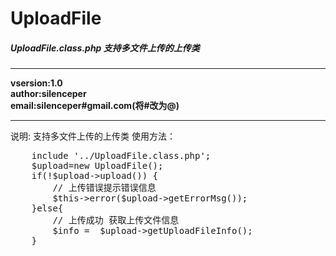 UploadFile
=====
<h5>UploadFile.class.php 支持多文件上传的上传类</h5>
<hr/>
<b>
vsersion:1.0 <br/>
author:silenceper<br/>
email:silenceper#gmail.com(将#改为@)<br/>
</b>
<hr/>
说明:
  支持多文件上传的上传类 使用方法：<br/>

<pre>
	include '../UploadFile.class.php';
	$upload=new UploadFile();
	if(!$upload->upload()) {
		// 上传错误提示错误信息
		$this->error($upload->getErrorMsg());
	}else{
		// 上传成功 获取上传文件信息
		$info =  $upload->getUploadFileInfo();
	}
</pre>

